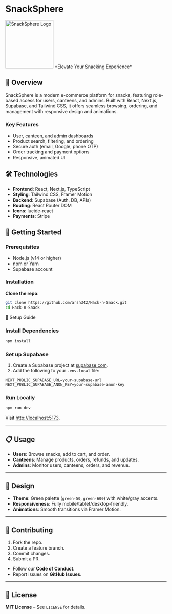 # SnackSphere

<img src="https://i.postimg.cc/3Nt8Rtfq/kuch-vi.png" alt="SnackSphere Logo" width="150"/>  
*Elevate Your Snacking Experience*

## 🌟 Overview
SnackSphere is a modern e-commerce platform for snacks, featuring role-based access for users, canteens, and admins. Built with React, Next.js, Supabase, and Tailwind CSS, it offers seamless browsing, ordering, and management with responsive design and animations.

### Key Features
- User, canteen, and admin dashboards
- Product search, filtering, and ordering
- Secure auth (email, Google, phone OTP)
- Order tracking and payment options
- Responsive, animated UI

## 🛠 Technologies
- **Frontend**: React, Next.js, TypeScript
- **Styling**: Tailwind CSS, Framer Motion
- **Backend**: Supabase (Auth, DB, APIs)
- **Routing**: React Router DOM
- **Icons**: lucide-react
- **Payments**: Stripe

## 🚀 Getting Started

### Prerequisites
- Node.js (v14 or higher)
- npm or Yarn
- Supabase account

### Installation
**Clone the repo**:
   ```bash
   git clone https://github.com/arsh342/Hack-n-Snack.git
   cd Hack-n-Snack
```

 🚀 Setup Guide

### Install Dependencies

```bash
npm install
```

### Set up Supabase
1. Create a Supabase project at [supabase.com](https://supabase.com).
2. Add the following to your `.env.local` file:

```env
NEXT_PUBLIC_SUPABASE_URL=your-supabase-url
NEXT_PUBLIC_SUPABASE_ANON_KEY=your-supabase-anon-key
```

### Run Locally
```bash
npm run dev
```
Visit [http://localhost:5173](http://localhost:5173).

---

## 📋 Usage
- **Users**: Browse snacks, add to cart, and order.
- **Canteens**: Manage products, orders, refunds, and updates.
- **Admins**: Monitor users, canteens, orders, and revenue.

---

## 🎨 Design
- **Theme**: Green palette (`green-50`, `green-600`) with white/gray accents.
- **Responsiveness**: Fully mobile/tablet/desktop-friendly.
- **Animations**: Smooth transitions via Framer Motion.

---

## 🤝 Contributing
1. Fork the repo.
2. Create a feature branch.
3. Commit changes.
4. Submit a PR.

- Follow our **Code of Conduct**.
- Report issues on **GitHub Issues**.

---

## 📜 License
**MIT License** – See `LICENSE` for details.
